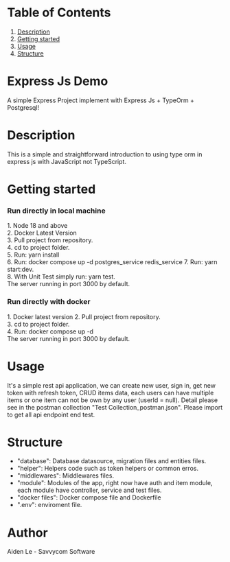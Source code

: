 # Table of Contents
1. [Description](#description)
2. [Getting started](#getting-started)
3. [Usage](#usage)
5. [Structure](#structure)

# Express Js Demo
A simple Express Project implement with Express Js + TypeOrm + Postgresql!

# Description
<p>This is a simple and straightforward introduction to using type orm in express js with JavaScript not TypeScript.<br>

# Getting started

### Run directly in local machine
<p>
1. Node 18 and above<br>
2. Docker Latest Version <br>
3. Pull project from repository.<br>
4. cd to project folder. <br>
5. Run: yarn install<br>
6. Run: docker compose up -d postgres_service redis_service
7. Run: yarn start:dev.<br>
8. With Unit Test simply run: yarn test.<br>
The server running in port 3000 by default.<br>

### Run directly with docker
<p>
1. Docker latest version
2. Pull project from repository.<br>
3. cd to project folder. <br>
4. Run: docker compose up -d <br>
The server running in port 3000 by default.<br>

# Usage
It's a simple rest api application, we can create new user, sign in, get new token with refresh token, CRUD items data, each users can have multiple items or one item can not be own by any user (userId = null). Detail please see in the postman collection "Test Collection_postman.json". Please import to get all api endpoint end test.

# Structure 
* "database": Database datasource, migration files and entities files.
* "helper": Helpers code such as token helpers or common erros.
* "middlewares": Middlewares files. 
* "module": Modules of the app, right now have auth and item module, each module have controller, service and test files.
* "docker files": Docker compose file and Dockerfile
* ".env": enviroment file.

# Author
Aiden Le - Savvycom Software


